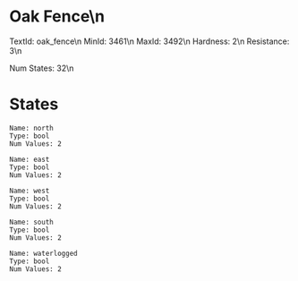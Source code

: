 # Oak Fence\n
TextId: oak_fence\n
MinId: 3461\n
MaxId: 3492\n
Hardness: 2\n
Resistance: 3\n

Num States: 32\n
# States
```
Name: north
Type: bool
Num Values: 2

Name: east
Type: bool
Num Values: 2

Name: west
Type: bool
Num Values: 2

Name: south
Type: bool
Num Values: 2

Name: waterlogged
Type: bool
Num Values: 2
```